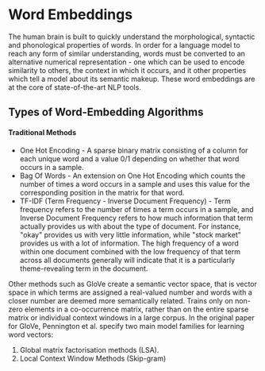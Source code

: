 # Word Embeddings
The human brain is built to quickly understand the morphological, syntactic and phonological properties of words. In order for a language model to reach any form of similar understanding, words must be converted to an alternative numerical representation - one which can be used to encode similarity to others, the context in which it occurs, and it other properties which tell a model about its semantic makeup. These word embeddings are at the core of state-of-the-art NLP tools.

## Types of Word-Embedding Algorithms

#### Traditional Methods
* One Hot Encoding - A sparse binary matrix consisting of a column for each unique word and a value 0/1 depending on whether that word occurs in a sample.
* Bag Of Words - An extension on One Hot Encoding which counts the number of times a word occurs in a sample and uses this value for the corresponding position in the matrix for that word.
* TF-IDF (Term Frequency - Inverse Document Frequency) - Term frequency refers to the number of times a term occurs in a sample, and Inverse Document Frequency refers to how much information that term actually provides us with about the type of document. For instance, "okay" provides us with very little information, while "stock market" provides us with a lot of information. The high frequency of a word within one document combined with the low frequency of that term across all documents generally will indicate that it is a particularly theme-revealing term in the document.

Other methods such as GloVe create a semantic vector space, that is vector space in which terms are assigned a real-valued number and words with a closer number are deemed more semantically related. Trains only on non-zero elements in a co-occurrence matrix, rather than on the entire sparse matrix or individual context windows in a large corpus. In the original paper for GloVe, Pennington et al. specify two main model families for learning word vectors:
1. Global matrix factorisation methods (LSA).
2. Local Context Window Methods (Skip-gram)
